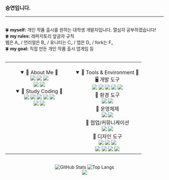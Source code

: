 <body>
<div>
<h3>승연입니다.</h3>
<hr>
<br>
🍀 <b>myself:</b> 개인 작품 출시를 원하는 대학생 개발자입니다. 열심히 공부하겠습니다!<br>  
🍀 <b>my rules:</b> 레퍼지토리 앞글자 규칙<br>웹은 A_ / 언리얼은 B_ / 유니티는 C_ / 앱은 D_ / fork는 F_<br>  
🍀 <b>my goal:</b> 직접 만든 개인 작품 출시 앱게임 등<br>  
<br>
  
<table><tr>

<!-- 왼쪽: 자기소개 박스 -->
<td width="50%" align="left" valign="top">
<br>
<div align="center">
<details open>
<summary>
🧸 About Me 🧸
</summary>
<a href="https://blog.naver.com/catoo_4" target="_blank"><img src="https://img.shields.io/badge/BLOG(Daily)-03C75A?style=flat-square&logo=Naver&logoColor=white"></a>
<a href="https://seungyeon04.github.io/A_Study/" target="_blank"><img src="https://img.shields.io/badge/BLOG(Study1)-000000?style=flat-square&logo=github&logoColor=white"></a>
<a href="https://velog.io/@seungyeon04" target="_blank"><img src="https://img.shields.io/badge/BLOG(Study2)-999111?style=flat-square&logo=velog&logoColor=white"></a><br>
<a href="https://purple-tail-e77.notion.site/b3a4e9bf905f4ed28251a383aec9d9e3?pvs=74"><img src="https://img.shields.io/badge/notion(X)-000000?style=flat-square&logo=notion&logoColor=white"></a>
<a href="https://www.instagram.com/druiddroing"><img src="https://img.shields.io/badge/Instagram-E4405F?style=flat-square&logo=Instagram&logoColor=white"/></a>
</details>

<details open>
<summary>
🌈 Study Coding 🌈
</summary>
<img src="https://img.shields.io/badge/C%23-462679?style=flat-square&logo=.NET&logoColor=white">
<img src="https://img.shields.io/badge/C-DBA901?style=flat-square&logo=C&logoColor=white">
<img src="https://img.shields.io/badge/HTML-E34F26?style=flat-square&logo=html5&logoColor=white">
<img src="https://img.shields.io/badge/CSS-1572B6?style=flat-square&logo=css3&logoColor=white">
<img src="https://img.shields.io/badge/React-50bcdf?style=flat-square&logo=react&logoColor=white"/>
<br> 
<img src="https://img.shields.io/badge/Java-e16500?style=flat-square&logo=eclipseide&logoColor=white"/>
<img src="https://img.shields.io/badge/Python-106393?style=flat-square&logo=Python&logoColor=white"/>
  
</details>
</div>

</td>

<!-- 오른쪽: About Me 등 -->
<td width="50%" align="left" valign="top">
<br>
<div align="center">
<details open>
<summary>
🚀 Tools & Environment 🚀
</summary>
🖥️ 개발 도구<br>
<img src="https://img.shields.io/badge/unity-%23000000.svg?style=flat-square&logo=unity&logoColor=white">
<img src="https://img.shields.io/badge/Visual Studio-5C2D91?style=flat-square&logo=Visual Studio&logoColor=white"/>
<img src="https://img.shields.io/badge/Visual Studio Code-007ACC?style=flat-square&logo=Visual Studio Code&logoColor=white"/>
<img src="https://img.shields.io/badge/Android Studio-009900?style=flat-square&logo=android&logoColor=white"/>
<img src="https://img.shields.io/badge/EditPlus-fc6625?style=flat-square&logoColor=white"/>
<br>🧰 환경 도구<br>
<img src="https://img.shields.io/badge/Xshell-0033A0?style=flat-square&logo=Xshell&logoColor=white">
<img src="https://img.shields.io/badge/VirtualBox-183A61?style=flat-square&logoColor=white">
<br>🐧 운영체제<br>
<img src="https://img.shields.io/badge/Linux-292929?style=flat-square&logo=Linux&logoColor=white">
<img src="https://img.shields.io/badge/Ubuntu-E95420?style=flat-square&logo=Ubuntu&logoColor=white">
<br>💬 협업/커뮤니케이션<br>
<img src="https://img.shields.io/badge/Slack-4A154B?style=flat-square&logo=slack&logoColor=white">
<img src="https://img.shields.io/badge/Discord-5865F2?style=flat-square&logo=discord&logoColor=white">
<br>🎨 디자인 도구<br>
<img src="https://img.shields.io/badge/Figma-000000?style=flat-square&logo=figma&logoColor=white">
<img src="https://img.shields.io/badge/Miricanvas-309900?style=flat-square&logoColor=white">
<img src="https://img.shields.io/badge/Canva-00C4CC?style=flat-square&logo=canva&logoColor=white"><br>
<img src="https://img.shields.io/badge/Photoshop-006dc1?style=flat-square&logoColor=white">
<img src="https://img.shields.io/badge/UIUX-6b01d5?style=flat-square&logoColor=white">
<img src="https://img.shields.io/badge/Photopea-18A497?style=flat-square&logo=photopea&logoColor=white">
<img src="https://img.shields.io/badge/Aseprite-7D929E?style=flat-square&logo=aseprite&logoColor=white">
</details>
</div>

</td>
</tr></table>

</div>

<br>

<div align="center">
  <img src="https://github-readme-stats.vercel.app/api?username=SeungYeon04&show_icons=true" alt="GitHub Stats"/>
  <img src="https://github-readme-stats.vercel.app/api/top-langs/?username=SeungYeon04&layout=donut" alt="Top Langs" />
</div>

<div align="center">
<a href="https://www.gitanimals.org/en_US?utm_medium=image&utm_source=SeungYeon04&utm_content=farm">
<img
  src="https://render.gitanimals.org/farms/SeungYeon04"
/>
</a>
</div>

</body>
